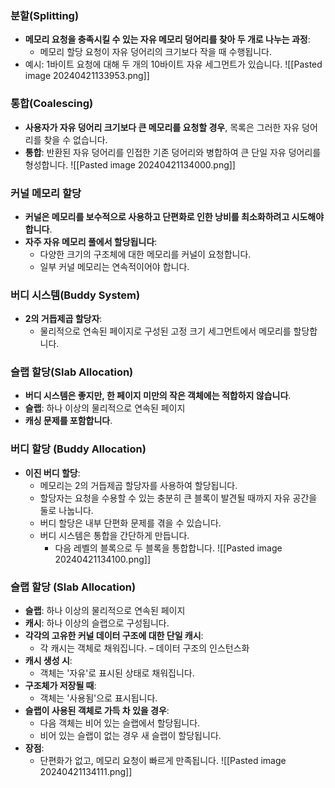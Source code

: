 ### 분할(Splitting)

- **메모리 요청을 충족시킬 수 있는 자유 메모리 덩어리를 찾아 두 개로 나누는 과정**:
    - 메모리 할당 요청이 자유 덩어리의 크기보다 작을 때 수행됩니다.
- 예시: 1바이트 요청에 대해 두 개의 10바이트 자유 세그먼트가 있습니다.
![[Pasted image 20240421133953.png]]
### 통합(Coalescing)

- **사용자가 자유 덩어리 크기보다 큰 메모리를 요청할 경우**, 목록은 그러한 자유 덩어리를 찾을 수 없습니다.
- **통합**: 반환된 자유 덩어리를 인접한 기존 덩어리와 병합하여 큰 단일 자유 덩어리를 형성합니다.
![[Pasted image 20240421134000.png]]
### 커널 메모리 할당

- **커널은 메모리를 보수적으로 사용하고 단편화로 인한 낭비를 최소화하려고 시도해야 합니다**.
- **자주 자유 메모리 풀에서 할당됩니다**:
    - 다양한 크기의 구조체에 대한 메모리를 커널이 요청합니다.
    - 일부 커널 메모리는 연속적이어야 합니다.

### 버디 시스템(Buddy System)

- **2의 거듭제곱 할당자**:
    - 물리적으로 연속된 페이지로 구성된 고정 크기 세그먼트에서 메모리를 할당합니다.

### 슬랩 할당(Slab Allocation)

- **버디 시스템은 좋지만, 한 페이지 미만의 작은 객체에는 적합하지 않습니다**.
- **슬랩**: 하나 이상의 물리적으로 연속된 페이지
- **캐싱 문제를 포함합니다**.


### 버디 할당 (Buddy Allocation)

- **이진 버디 할당**:
    - 메모리는 2의 거듭제곱 할당자를 사용하여 할당됩니다.
    - 할당자는 요청을 수용할 수 있는 충분히 큰 블록이 발견될 때까지 자유 공간을 둘로 나눕니다.
    - 버디 할당은 내부 단편화 문제를 겪을 수 있습니다.
    - 버디 시스템은 통합을 간단하게 만듭니다.
        - 다음 레벨의 블록으로 두 블록을 통합합니다.
![[Pasted image 20240421134100.png]]
### 슬랩 할당 (Slab Allocation)

- **슬랩**: 하나 이상의 물리적으로 연속된 페이지
- **캐시**: 하나 이상의 슬랩으로 구성됩니다.
- **각각의 고유한 커널 데이터 구조에 대한 단일 캐시**:
    - 각 캐시는 객체로 채워집니다. – 데이터 구조의 인스턴스화
- **캐시 생성 시**:
    - 객체는 '자유'로 표시된 상태로 채워집니다.
- **구조체가 저장될 때**:
    - 객체는 '사용됨'으로 표시됩니다.
- **슬랩이 사용된 객체로 가득 차 있을 경우**:
    - 다음 객체는 비어 있는 슬랩에서 할당됩니다.
    - 비어 있는 슬랩이 없는 경우 새 슬랩이 할당됩니다.
- **장점**:
    - 단편화가 없고, 메모리 요청이 빠르게 만족됩니다.
![[Pasted image 20240421134111.png]]